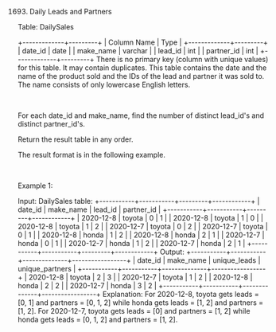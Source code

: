 1693. Daily Leads and Partners

Table: DailySales

+-------------+---------+
| Column Name | Type    |
+-------------+---------+
| date_id     | date    |
| make_name   | varchar |
| lead_id     | int     |
| partner_id  | int     |
+-------------+---------+
There is no primary key (column with unique values) for this table. It may contain duplicates.
This table contains the date and the name of the product sold and the IDs of the lead and partner it was sold to.
The name consists of only lowercase English letters.


 

For each date_id and make_name, find the number of distinct lead_id's and distinct partner_id's.

Return the result table in any order.

The result format is in the following example.

 

Example 1:

Input: 
DailySales table:
+-----------+-----------+---------+------------+
| date_id   | make_name | lead_id | partner_id |
+-----------+-----------+---------+------------+
| 2020-12-8 | toyota    | 0       | 1          |
| 2020-12-8 | toyota    | 1       | 0          |
| 2020-12-8 | toyota    | 1       | 2          |
| 2020-12-7 | toyota    | 0       | 2          |
| 2020-12-7 | toyota    | 0       | 1          |
| 2020-12-8 | honda     | 1       | 2          |
| 2020-12-8 | honda     | 2       | 1          |
| 2020-12-7 | honda     | 0       | 1          |
| 2020-12-7 | honda     | 1       | 2          |
| 2020-12-7 | honda     | 2       | 1          |
+-----------+-----------+---------+------------+
Output: 
+-----------+-----------+--------------+-----------------+
| date_id   | make_name | unique_leads | unique_partners |
+-----------+-----------+--------------+-----------------+
| 2020-12-8 | toyota    | 2            | 3               |
| 2020-12-7 | toyota    | 1            | 2               |
| 2020-12-8 | honda     | 2            | 2               |
| 2020-12-7 | honda     | 3            | 2               |
+-----------+-----------+--------------+-----------------+
Explanation: 
For 2020-12-8, toyota gets leads = [0, 1] and partners = [0, 1, 2] while honda gets leads = [1, 2] and partners = [1, 2].
For 2020-12-7, toyota gets leads = [0] and partners = [1, 2] while honda gets leads = [0, 1, 2] and partners = [1, 2].
